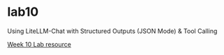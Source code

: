 # lab10
Using LiteLLM-Chat with Structured Outputs (JSON Mode) &amp; Tool Calling

[Week 10 Lab resource](https://meetip.github.io/CS203_W10_lab/)
